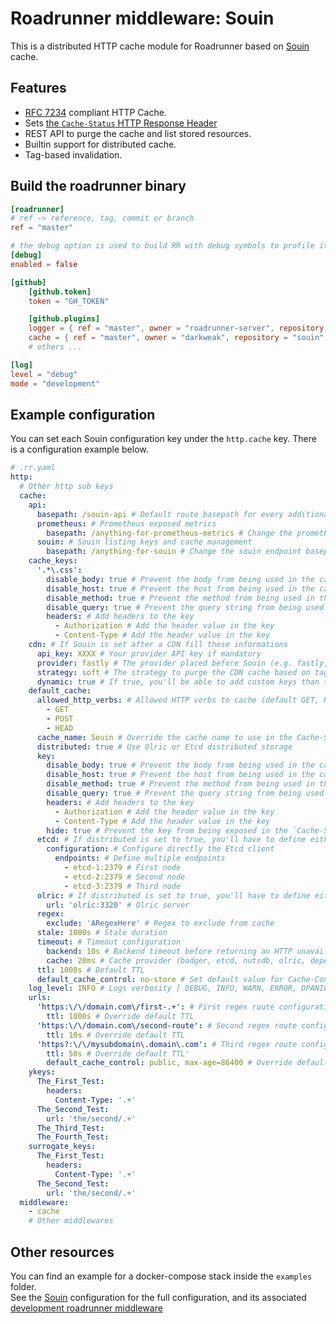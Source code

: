 Roadrunner middleware: Souin
================================

This is a distributed HTTP cache module for Roadrunner based on [Souin](https://github.com/Redocly/souin) cache.  

## Features

 * [RFC 7234](https://httpwg.org/specs/rfc7234.html) compliant HTTP Cache.
 * Sets [the `Cache-Status` HTTP Response Header](https://httpwg.org/http-extensions/draft-ietf-httpbis-cache-header.html)
 * REST API to purge the cache and list stored resources.
 * Builtin support for distributed cache.
 * Tag-based invalidation.

## Build the roadrunner binary
```toml
[roadrunner]
# ref -> reference, tag, commit or branch
ref = "master"

# the debug option is used to build RR with debug symbols to profile it with pprof
[debug]
enabled = false

[github]
    [github.token]
    token = "GH_TOKEN"

    [github.plugins]
    logger = { ref = "master", owner = "roadrunner-server", repository = "logger" }
    cache = { ref = "master", owner = "darkweak", repository = "souin", folder = "/plugins/roadrunner" }
	# others ...

[log]
level = "debug"
mode = "development"
```

## Example configuration
You can set each Souin configuration key under the `http.cache` key. There is a configuration example below.
```yaml
# .rr.yaml
http:
  # Other http sub keys
  cache:
    api:
      basepath: /souin-api # Default route basepath for every additional APIs to avoid conflicts with existing routes
      prometheus: # Prometheus exposed metrics
        basepath: /anything-for-prometheus-metrics # Change the prometheus endpoint basepath
      souin: # Souin listing keys and cache management
        basepath: /anything-for-souin # Change the souin endpoint basepath
    cache_keys:
      '.*\.css':
        disable_body: true # Prevent the body from being used in the cache key
        disable_host: true # Prevent the host from being used in the cache key
        disable_method: true # Prevent the method from being used in the cache key
        disable_query: true # Prevent the query string from being used in the cache key
        headers: # Add headers to the key
          - Authorization # Add the header value in the key
          - Content-Type # Add the header value in the key
    cdn: # If Souin is set after a CDN fill these informations
      api_key: XXXX # Your provider API key if mandatory
      provider: fastly # The provider placed before Souin (e.g. fastly, cloudflare, akamai, varnish)
      strategy: soft # The strategy to purge the CDN cache based on tags (e.g. soft, hard)
      dynamic: true # If true, you'll be able to add custom keys than the ones defined under the surrogate_keys key
    default_cache:
      allowed_http_verbs: # Allowed HTTP verbs to cache (default GET, HEAD).
        - GET
        - POST
        - HEAD
      cache_name: Souin # Override the cache name to use in the Cache-Status header
      distributed: true # Use Olric or Etcd distributed storage
      key:
        disable_body: true # Prevent the body from being used in the cache key
        disable_host: true # Prevent the host from being used in the cache key
        disable_method: true # Prevent the method from being used in the cache key
        disable_query: true # Prevent the query string from being used in the cache key
        headers: # Add headers to the key
          - Authorization # Add the header value in the key
          - Content-Type # Add the header value in the key
        hide: true # Prevent the key from being exposed in the `Cache-Status` HTTP response header
      etcd: # If distributed is set to true, you'll have to define either the etcd or olric section
        configuration: # Configure directly the Etcd client
          endpoints: # Define multiple endpoints
            - etcd-1:2379 # First node
            - etcd-2:2379 # Second node
            - etcd-3:2379 # Third node
      olric: # If distributed is set to true, you'll have to define either the etcd or olric section
        url: 'olric:3320' # Olric server
      regex:
        exclude: 'ARegexHere' # Regex to exclude from cache
      stale: 1000s # Stale duration
      timeout: # Timeout configuration
        backend: 10s # Backend timeout before returning an HTTP unavailable response
        cache: 20ms # Cache provider (badger, etcd, nutsdb, olric, depending the configuration you set) timeout before returning a miss
      ttl: 1000s # Default TTL
      default_cache_control: no-store # Set default value for Cache-Control response header if not set by upstream
    log_level: INFO # Logs verbosity [ DEBUG, INFO, WARN, ERROR, DPANIC, PANIC, FATAL ], case do not matter
    urls:
      'https:\/\/domain.com\/first-.+': # First regex route configuration
        ttl: 1000s # Override default TTL
      'https:\/\/domain.com\/second-route': # Second regex route configuration
        ttl: 10s # Override default TTL
      'https?:\/\/mysubdomain\.domain\.com': # Third regex route configuration
        ttl: 50s # Override default TTL'
        default_cache_control: public, max-age=86400 # Override default default Cache-Control
    ykeys:
      The_First_Test:
        headers:
          Content-Type: '.+'
      The_Second_Test:
        url: 'the/second/.+'
      The_Third_Test:
      The_Fourth_Test:
    surrogate_keys:
      The_First_Test:
        headers:
          Content-Type: '.+'
      The_Second_Test:
        url: 'the/second/.+'
  middleware:
    - cache
    # Other middlewares
```


Other resources
---------------
You can find an example for a docker-compose stack inside the `examples` folder.  
See the [Souin](https://github.com/Redocly/souin) configuration for the full configuration, and its associated [development roadrunner middleware](https://github.com/Redocly/souin/blob/master/plugins/roadrunner)  

